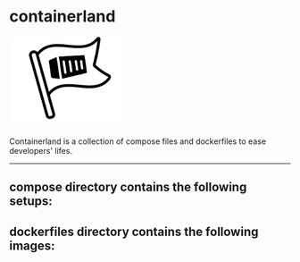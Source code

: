 # containerland

<img src='./containerland.png' alt='containerland logo' style='float: center' width=200px>

Containerland is a collection of compose files and dockerfiles to ease developers' lifes.  

---

compose directory contains the following setups:
- 

dockerfiles directory contains the following images:
- 